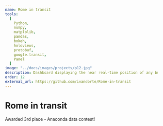 ```yaml
---
name: Rome in transit
tools:
  [
    Python,
    numpy,
    matplolib,
    pandas,
    bokeh,
    holoviews,
    protobuf,
    google.transit,
    Panel
  ]
image: "../docs/images/projects/p12.jpg"
description: Dashboard displaying the near real-time position of any bus, tram, or train (ATAC and Roma TPL operators) within the Metropolitan City of Rome.
order: 12
external_url: https://github.com/ivandorte/Rome-in-transit
---
```


# Rome in transit

Awarded 3rd place - Anaconda data contest!
